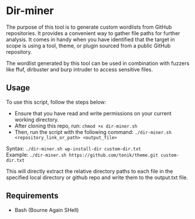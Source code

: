 # Dir-miner

The purpose of this tool is to generate custom wordlists from GitHub repositories. It provides a convenient way to gather file paths for further analysis. It comes in handy when you have identified that the target in scope is using a tool, theme, or plugin sourced from a public GitHub repository. 

The wordlist generated by this tool can be used in combination with fuzzers like ffuf, dirbuster and burp intruder to access sensitive files.

## Usage
To use this script, follow the steps below:

- Ensure that you have read and write permissions on your current working directory.
- After cloning this repo, run:
	 ```chmod +x dir-miner.sh```
- Then, run the script with the following command:
	```./dir-miner.sh <repository_link_or_path> <output_file>```
	
Syntax: ```./dir-miner.sh wp-install-dir custom-dir.txt```\
Example: ```./dir-miner.sh https://github.com/tonik/theme.git custom-dir.txt```

This will directly extract the relative directory paths to each file in the specified local directory or github repo and write them to the output.txt file.


## Requirements
- Bash (Bourne Again SHell)
